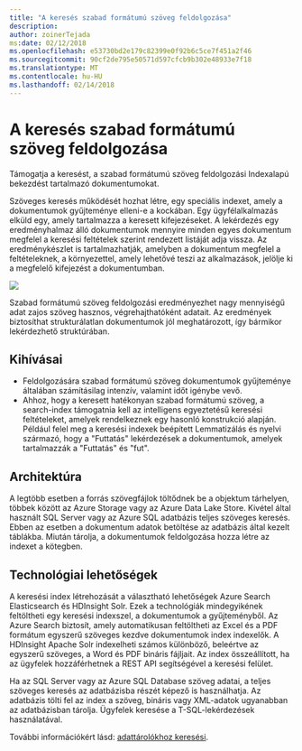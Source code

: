 ```yaml
---
title: "A keresés szabad formátumú szöveg feldolgozása"
description: 
author: zoinerTejada
ms:date: 02/12/2018
ms.openlocfilehash: e53730bd2e179c82399e0f92b6c5ce7f451a2f46
ms.sourcegitcommit: 90cf2de795e50571d597cfcb9b302e48933e7f18
ms.translationtype: MT
ms.contentlocale: hu-HU
ms.lasthandoff: 02/14/2018
---
```

# <a name="processing-free-form-text-for-search"></a>A keresés szabad formátumú szöveg feldolgozása

Támogatja a keresést, a szabad formátumú szöveg feldolgozási Indexalapú bekezdést tartalmazó dokumentumokat.

Szöveges keresés működését hozhat létre, egy speciális indexet, amely a dokumentumok gyűjteménye elleni-e a kockában. Egy ügyfélalkalmazás elküld egy, amely tartalmazza a keresett kifejezéseket. A lekérdezés egy eredményhalmaz álló dokumentumok mennyire minden egyes dokumentum megfelel a keresési feltételek szerint rendezett listáját adja vissza. Az eredménykészlet is tartalmazhatják, amelyben a dokumentum megfelel a feltételeknek, a környezettel, amely lehetővé teszi az alkalmazások, jelölje ki a megfelelő kifejezést a dokumentumban. 

![](./images/search-pipeline.png)

Szabad formátumú szöveg feldolgozási eredményezhet nagy mennyiségű adat zajos szöveg hasznos, végrehajthatóként adatait. Az eredmények biztosíthat strukturálatlan dokumentumok jól meghatározott, így bármikor lekérdezhető struktúrában.


## <a name="challenges"></a>Kihívásai

- Feldolgozására szabad formátumú szöveg dokumentumok gyűjteménye általában számításilag intenzív, valamint időt igénybe vevő.
- Ahhoz, hogy a keresett hatékonyan szabad formátumú szöveg, a search-index támogatnia kell az intelligens egyeztetésű keresési feltételeket, amelyek rendelkeznek egy hasonló konstrukció alapján. Például felel meg a keresési indexek beépített Lemmatizálás és nyelvi származó, hogy a "Futtatás" lekérdezések a dokumentumok, amelyek tartalmazzák a "Futtatás" és "fut".

## <a name="architecture"></a>Architektúra

A legtöbb esetben a forrás szövegfájlok töltődnek be a objektum tárhelyen, többek között az Azure Storage vagy az Azure Data Lake Store. Kivétel által használt SQL Server vagy az Azure SQL adatbázis teljes szöveges keresés. Ebben az esetben a dokumentum adatok betöltése az adatbázis által kezelt táblákba. Miután tárolja, a dokumentumok feldolgozása hozza létre az indexet a kötegben.

## <a name="technology-choices"></a>Technológiai lehetőségek

A keresési index létrehozását a választható lehetőségek Azure Search Elasticsearch és HDInsight Solr. Ezek a technológiák mindegyikének feltöltheti egy keresési indexszel, a dokumentumok a gyűjteményből. Az Azure Search biztosít, amely automatikusan feltöltheti az Excel és a PDF formátum egyszerű szöveges kezdve dokumentumok index indexelők. A HDInsight Apache Solr indexelheti számos különböző, beleértve az egyszerű szöveges, a Word és PDF bináris fájljait. Az index összeállított, ha az ügyfelek hozzáférhetnek a REST API segítségével a keresési felület. 

Ha az SQL Server vagy az Azure SQL Database szöveg adatai, a teljes szöveges keresés az adatbázisba részét képező is használhatja. Az adatbázis tölti fel az index a szöveg, bináris vagy XML-adatok ugyanabban az adatbázisban tárolja. Ügyfelek keresése a T-SQL-lekérdezések használatával. 

További információkért lásd: [adattárolókhoz keresési](../technology-choices/search-options.md).
